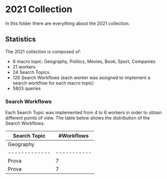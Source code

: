 # 2021 Collection

In this folder there are everything about the 2021 collection. 

## Statistics

The 2021 collection is composed of:
- 6 macro topic: Geography, Politics, Movies, Book, Sport, Companies
- 21 workers
- 24 Search Topics
- 126 Search Workflows (each worker was assigned to implement a search workflow for each macro topic)
- 5803 queries

### Search Workflows

Each Search Topic was implemented from 4 to 6 workers in order to obtain different points of view. The table below shows the distribution of the Search Workflows.

| Search Topic | #Workflows |
| ------------- | -----------|
|Geography  |
| ------------- | -----------|
|Prova          | 7         |  
|Prova          | 7         |  
